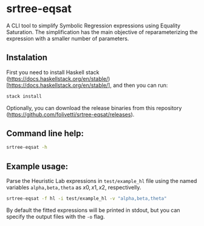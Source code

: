 # srtree-eqsat

A CLI tool to simplify Symbolic Regression expressions using Equality Saturation.
The simplification has the main objective of reparameterizing the expression with a smaller number of parameters.

## Instalation

First you need to install Haskell stack (https://docs.haskellstack.org/en/stable/)[https://docs.haskellstack.org/en/stable/], and then you can run:

```bash
stack install
```

Optionally, you can download the release binaries from this repository (https://github.com/folivetti/srtree-eqsat/releases).

## Command line help:

```bash
srtree-eqsat -h
```

## Example usage:

Parse the Heuristic Lab expressions in `test/example_hl` file using the named variables `alpha,beta,theta` as $x0, x1, x2$, respectivelly.

```bash
srtree-eqsat -f hl -i test/example_hl -v "alpha,beta,theta"
```

By default the fitted expressions will be printed in stdout, but you can specify the output files with the `-o` flag.
